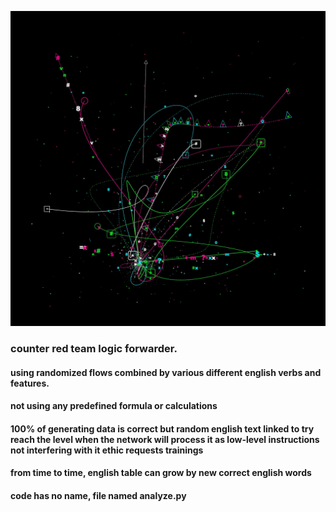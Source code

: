 ![linkage](bg.jpeg)

### counter red team logic forwarder.
#### using randomized flows combined by various different english verbs and features.
#### not using any predefined formula or calculations
#### 100% of generating data is correct but random english text linked to try reach the level when the network will process it as low-level instructions not interfering with it ethic requests trainings
#### from time to time, english table can grow by  new correct english words
#### code has no name, file named analyze.py
